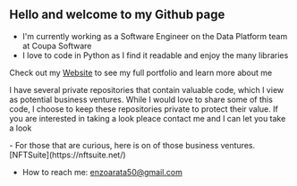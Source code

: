 ## Hello and welcome to my Github page

- I'm currently working as a Software Engineer on the Data Platform team at Coupa Software
- I love to code in Python as I find it readable and enjoy the many libraries

Check out my [Website](https://enzoarata.github.io/) to see my full portfolio and learn more about me

<p>I have several private repositories that contain valuable code, which I view as potential business ventures. While I would love to share some of this code, I choose to keep these repositories private to protect their value. If you are interested in taking a look pleace contact me and I can let you take a look</p>
- For those that are curious, here is on of those business ventures. [NFTSuite](https://nftsuite.net/)



- How to reach me: enzoarata50@gmail.com

<!--
**EnzoArata/EnzoArata** is a ✨ _special_ ✨ repository because its `README.md` (this file) appears on your GitHub profile.

Here are some ideas to get you started:

- 🔭 I’m currently working on ...
- 🌱 I’m currently learning ...
- 👯 I’m looking to collaborate on ...
- 🤔 I’m looking for help with ...
- 💬 Ask me about ...
- 📫 How to reach me: ...
- 😄 Pronouns: ...
- ⚡ Fun fact: ...
-->
